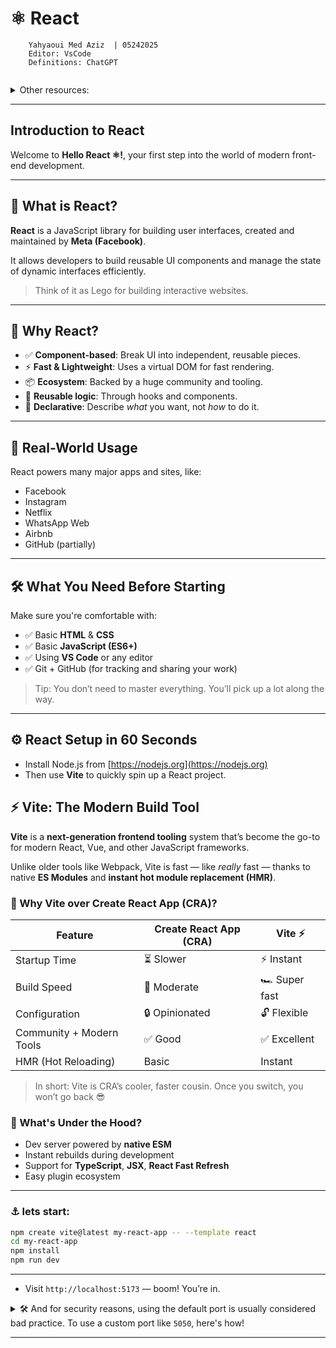 # ⚛️ React

```
    Yahyaoui Med Aziz  | 05242025
    Editor: VsCode
    Definitions: ChatGPT
   
``` 

<details>
<summary>Other resources:</summary>


   - 🔗 [React.dev](https://react.dev/blog/2023/03/16/introducing-react-dev)
   - 🔗 [Vite.dev](https://vite.dev/guide/)
</details>

---

## **Introduction to React**

Welcome to **Hello React ⚛️!**, your first step into the world of modern front-end development.

---

## 🧠 What is React?

**React** is a JavaScript library for building user interfaces, created and maintained by **Meta (Facebook)**.

It allows developers to build reusable UI components and manage the state of dynamic interfaces efficiently.

> Think of it as Lego for building interactive websites.

---

## 🧩 Why React?

- ✅ **Component-based**: Break UI into independent, reusable pieces.
- ⚡ **Fast & Lightweight**: Uses a virtual DOM for fast rendering.
- 📦 **Ecosystem**: Backed by a huge community and tooling.
- 🔁 **Reusable logic**: Through hooks and components.
- 🧭 **Declarative**: Describe *what* you want, not *how* to do it.

---

## 📌 Real-World Usage

React powers many major apps and sites, like:

- Facebook
- Instagram
- Netflix
- WhatsApp Web
- Airbnb
- GitHub (partially)

---

## 🛠️ What You Need Before Starting

Make sure you're comfortable with:

- ✅ Basic **HTML** & **CSS**
- ✅ Basic **JavaScript (ES6+)**
- ✅ Using **VS Code** or any editor
- ✅ Git + GitHub (for tracking and sharing your work)

> Tip: You don’t need to master everything. You’ll pick up a lot along the way.

---

## ⚙️ React Setup in 60 Seconds

- Install Node.js from [https://nodejs.org](https://nodejs.org)
- Then use **Vite** to quickly spin up a React project.

## ⚡ Vite: The Modern Build Tool

**Vite** is a **next-generation frontend tooling** system that’s become the go-to for modern React, Vue, and other JavaScript frameworks.

Unlike older tools like Webpack, Vite is fast — like *really* fast — thanks to native **ES Modules** and **instant hot module replacement (HMR)**.

### 🚀 Why Vite over Create React App (CRA)?

| Feature                   | Create React App (CRA) | Vite ⚡ |
|---------------------------|------------------------|--------|
| Startup Time              | ⏳ Slower               | ⚡ Instant |
| Build Speed               | 🐢 Moderate             | 🏎️ Super fast |
| Configuration             | 🔒 Opinionated          | 🔓 Flexible |
| Community + Modern Tools | ✅ Good                 | ✅ Excellent |
| HMR (Hot Reloading)       | Basic                  | Instant |

> In short: Vite is CRA’s cooler, faster cousin. Once you switch, you won’t go back 😎

### 🧰 What's Under the Hood?

- Dev server powered by **native ESM**
- Instant rebuilds during development
- Support for **TypeScript**, **JSX**, **React Fast Refresh**
- Easy plugin ecosystem

---

### ⚓ lets start:

```bash
npm create vite@latest my-react-app -- --template react
cd my-react-app
npm install
npm run dev
```
---

- Visit `http://localhost:5173` — boom! You’re in.

<details>
<summary>🛠️ And for security reasons, using the default port is usually considered bad practice. To use a custom port like <code>5050</code>, here's how!</summary>


Edit or create a file named <code>vite.config.js</code> in your project root:

```js
// vite.config.js
import { defineConfig } from 'vite'
import react from '@vitejs/plugin-react'

export default defineConfig({
  plugins: [react()],
  server: {
    port: 5050, // 👈 Use your desired port
  },
})
```

Then run:

```bash
npm run dev
```

Your app will now run at:
👉 `http://localhost:5050`

And for more security
</details>


---


